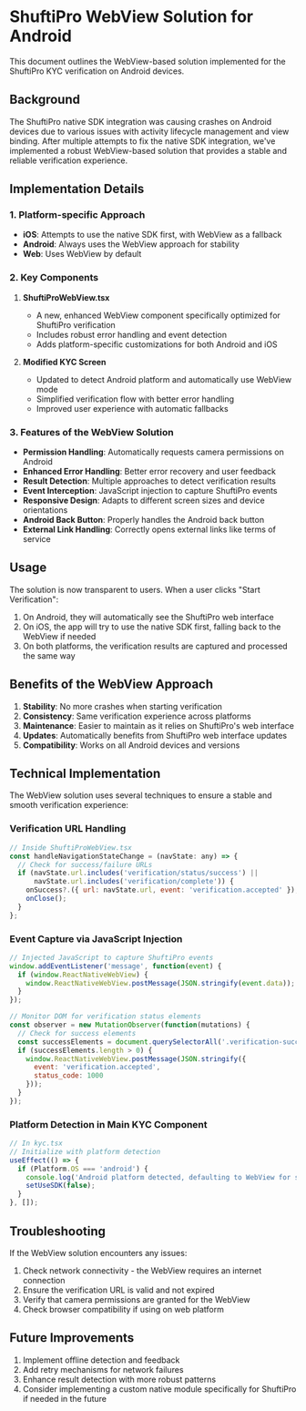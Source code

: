 # ShuftiPro WebView Solution for Android

This document outlines the WebView-based solution implemented for the ShuftiPro KYC verification on Android devices.

## Background

The ShuftiPro native SDK integration was causing crashes on Android devices due to various issues with activity lifecycle management and view binding. After multiple attempts to fix the native SDK integration, we've implemented a robust WebView-based solution that provides a stable and reliable verification experience.

## Implementation Details

### 1. Platform-specific Approach

- **iOS**: Attempts to use the native SDK first, with WebView as a fallback
- **Android**: Always uses the WebView approach for stability
- **Web**: Uses WebView by default

### 2. Key Components

1. **ShuftiProWebView.tsx**
   - A new, enhanced WebView component specifically optimized for ShuftiPro verification
   - Includes robust error handling and event detection
   - Adds platform-specific customizations for both Android and iOS

2. **Modified KYC Screen**
   - Updated to detect Android platform and automatically use WebView mode
   - Simplified verification flow with better error handling
   - Improved user experience with automatic fallbacks

### 3. Features of the WebView Solution

- **Permission Handling**: Automatically requests camera permissions on Android
- **Enhanced Error Handling**: Better error recovery and user feedback
- **Result Detection**: Multiple approaches to detect verification results
- **Event Interception**: JavaScript injection to capture ShuftiPro events
- **Responsive Design**: Adapts to different screen sizes and device orientations
- **Android Back Button**: Properly handles the Android back button
- **External Link Handling**: Correctly opens external links like terms of service

## Usage

The solution is now transparent to users. When a user clicks "Start Verification":

1. On Android, they will automatically see the ShuftiPro web interface
2. On iOS, the app will try to use the native SDK first, falling back to the WebView if needed
3. On both platforms, the verification results are captured and processed the same way

## Benefits of the WebView Approach

1. **Stability**: No more crashes when starting verification
2. **Consistency**: Same verification experience across platforms
3. **Maintenance**: Easier to maintain as it relies on ShuftiPro's web interface
4. **Updates**: Automatically benefits from ShuftiPro web interface updates
5. **Compatibility**: Works on all Android devices and versions

## Technical Implementation

The WebView solution uses several techniques to ensure a stable and smooth verification experience:

### Verification URL Handling

```javascript
// Inside ShuftiProWebView.tsx
const handleNavigationStateChange = (navState: any) => {
  // Check for success/failure URLs
  if (navState.url.includes('verification/status/success') || 
      navState.url.includes('verification/complete')) {
    onSuccess?.({ url: navState.url, event: 'verification.accepted' });
    onClose();
  }
};
```

### Event Capture via JavaScript Injection

```javascript
// Injected JavaScript to capture ShuftiPro events
window.addEventListener('message', function(event) {
  if (window.ReactNativeWebView) {
    window.ReactNativeWebView.postMessage(JSON.stringify(event.data));
  }
});

// Monitor DOM for verification status elements
const observer = new MutationObserver(function(mutations) {
  // Check for success elements
  const successElements = document.querySelectorAll('.verification-success');
  if (successElements.length > 0) {
    window.ReactNativeWebView.postMessage(JSON.stringify({
      event: 'verification.accepted', 
      status_code: 1000
    }));
  }
});
```

### Platform Detection in Main KYC Component

```javascript
// In kyc.tsx
// Initialize with platform detection
useEffect(() => {
  if (Platform.OS === 'android') {
    console.log('Android platform detected, defaulting to WebView for stability');
    setUseSDK(false);
  }
}, []);
```

## Troubleshooting

If the WebView solution encounters any issues:

1. Check network connectivity - the WebView requires an internet connection
2. Ensure the verification URL is valid and not expired
3. Verify that camera permissions are granted for the WebView
4. Check browser compatibility if using on web platform

## Future Improvements

1. Implement offline detection and feedback
2. Add retry mechanisms for network failures
3. Enhance result detection with more robust patterns
4. Consider implementing a custom native module specifically for ShuftiPro if needed in the future